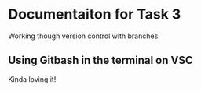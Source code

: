 # Documentaiton for Task 3
Working though version control with branches

## Using Gitbash in the terminal on VSC
Kinda loving it!